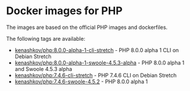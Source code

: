 # Docker images for PHP

The images are based on the official PHP images and dockerfiles.

The following tags are available:
- [kenashkov/php:8.0.0-alpha-1-cli-stretch](https://github.com/kenashkov/php-dockerfiles/blob/master/8.0/stretch/cli/Dockerfile) - PHP 8.0.0 alpha 1 CLI on Debian Stretch
- [kenashkov/php:8.0.0-alpha-1-swoole-4.5.3-alpha](https://github.com/kenashkov/php-dockerfiles/blob/master/8.0/stretch/swoole/Dockerfile) - PHP 8.0.0 alpha 1 and Swoole 4.5.3 alpha
- [kenashkov/php:7.4.6-cli-stretch](https://github.com/kenashkov/php-dockerfiles/blob/master/7.4/stretch/cli/Dockerfile) - PHP 7.4.6 CLI on Debian Stretch
- [kenashkov/php:7.4.6-swoole-4.5.2](https://github.com/kenashkov/php-dockerfiles/blob/master/7.4/stretch/swoole/Dockerfile) - PHP 8.0.0 alpha 1
